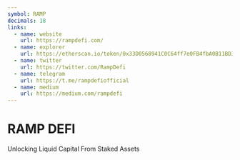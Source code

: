 ```yaml
---
symbol: RAMP
decimals: 18
links:
  - name: website
    url: https://rampdefi.com/
  - name: explorer
    url: https://etherscan.io/token/0x33D0568941C0C64ff7e0FB4fbA0B11BD37deEd9f
  - name: twitter
    url: https://twitter.com/RampDefi
  - name: telegram
    url: https://t.me/rampdefiofficial
  - name: medium
    url: https://medium.com/rampdefi
---
```


# RAMP DEFI

Unlocking Liquid Capital From Staked Assets
